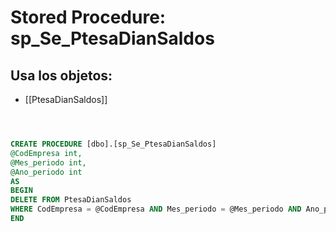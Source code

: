 # Stored Procedure: sp_Se_PtesaDianSaldos

## Usa los objetos:
- [[PtesaDianSaldos]]

```sql



CREATE PROCEDURE [dbo].[sp_Se_PtesaDianSaldos]
@CodEmpresa int,
@Mes_periodo int,
@Ano_periodo int
AS
BEGIN 
DELETE FROM PtesaDianSaldos
WHERE CodEmpresa = @CodEmpresa AND Mes_periodo = @Mes_periodo AND Ano_periodo = @Ano_Periodo
END

```
